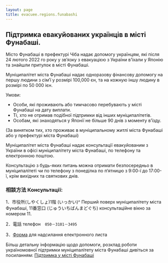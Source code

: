 ```yaml
---
layout: page
title: evacuee.regions.funabashi
---
```


## Підтримка евакуйованих українців в місті Фунабаші.

Місто Фунабаші  в префектурі Чіба надає допомогу українцям, які після 24
лютого 2022 го року у зв’язку з евакуацією з України в’їхали у Японію та
знайшли притулок в місті Фунабаші.

Муніципалітет міста Фунабаші надає одноразову фінансову допомогу на першу людини з сім’ї у розмірі 100,000 єн, та на кожную іншу людину в розмірі по 50 000 ієн.

Умови:

- Особи, які проживають або тимчасово перебувають у місті Фунабаші на дату виплати.
- Ті, хто не отримав подібної підтримки від інших муніципалітетів.
- Особам, які знаходяться у Японії не більше 90 днів з моменту в’їзду.

(За винятком тих, хто проживає в муніципальному житлі міста Фунабаші або у префектурі міста Фунабаші)

Муніципалітет міста Фунабаші надає консультації евакуйованим з України в офісі муніципалітету міста Фунабаші, по телефону та електронною поштою.

Консультацію з будь-яких питань можна отримати  безпосередньо в муніципалітеті чи по телефону з понеділка по п‘ятницю з 9:00-ї до 17:00-ї, крім вихідних та святкових днів.


### 相談方法 Консультації:

1．市役所(しやくしょ)1階 (いっかい)^ Перший поверх муніципалітету міста
Фунабаші, 11番窓口 (じゅういちばんまどぐち)
консультаційне вікно за номером 11.

2．電話 телефон　`050－3101－3495`

3．[Форма](https://www.funabashi-multilingual.info/contact/) для надсилання електронного листа

Більш детальну інформацію щодо допомоги, розклад роботи україномовної
підтримки муніципалітету міста Фунабаші дивіться за посиланням: [Підтримка у місті Фунабаші](https://www.city.funabashi.lg.jp/kurashi/chiiki/006/p103215.html)
